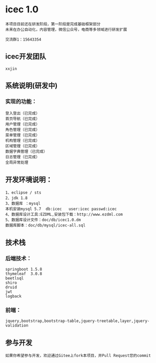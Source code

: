 # icec 1.0

	本项目目前还在研发阶段，第一阶段是完成基础框架部分
	未来在办公自动化，内容管理，微信公众号，电商等多领域进行研发扩展
	
	交流群1：15643354
	
## icec开发团队
	xxjin 
## 系统说明(研发中)
###	实现的功能：
	登入登出（已完成）
	首页导航（已完成）
	用户管理（已完成）
	角色管理（已完成）
	菜单管理（已完成）
	机构管理（已完成）
	区域管理（已完成）
	数据字典管理（已完成）
	日志管理（已完成）
	全局异常处理 
## 开发环境说明：
	1、eclipse / sts
	2、jdk 1.8
	3、数据库 ：mysql  
	本机安装mysql 5.7  db:icec   user:icec passwd:icec
	4、数据库设计工具:EZDML,安装包下载：http://www.ezdml.com
	5、数据库设计文件：doc/db/icec1.0.dm
	数据库脚本：doc/db/mysql/icec-all.sql
	
	
## 技术栈 
### 后端技术：
	springboot 1.5.8
	thymeleaf  3.0.8
	beetlsql    
	shiro
	druid
	jwt
	logback 
  
### 前端：
	jquery,bootstrap,bootstrap-table,jquery-treetable,layer,jquery-validation
  
  
## 参与开发

	如果你希望参与开发，欢迎通过Gitee上fork本项目，并Pull Request您的commit    



	
	
	
